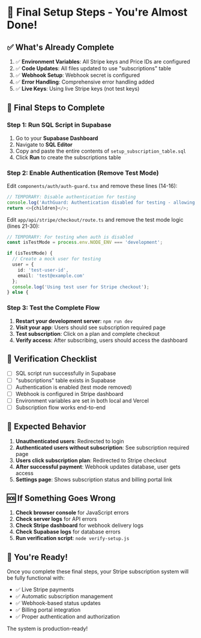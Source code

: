 # 🎉 Final Setup Steps - You're Almost Done!

## ✅ What's Already Complete

1. ✅ **Environment Variables**: All Stripe keys and Price IDs are configured
2. ✅ **Code Updates**: All files updated to use "subscriptions" table
3. ✅ **Webhook Setup**: Webhook secret is configured
4. ✅ **Error Handling**: Comprehensive error handling added
5. ✅ **Live Keys**: Using live Stripe keys (not test keys)

## 🚀 Final Steps to Complete

### Step 1: Run SQL Script in Supabase
1. Go to your **Supabase Dashboard**
2. Navigate to **SQL Editor**
3. Copy and paste the entire contents of `setup_subscription_table.sql`
4. Click **Run** to create the subscriptions table

### Step 2: Enable Authentication (Remove Test Mode)

Edit `components/auth/auth-guard.tsx` and remove these lines (14-16):
```typescript
// TEMPORARY: Disable authentication for testing
console.log('AuthGuard: Authentication disabled for testing - allowing access');
return <>{children}</>;
```

Edit `app/api/stripe/checkout/route.ts` and remove the test mode logic (lines 21-30):
```typescript
// TEMPORARY: For testing when auth is disabled
const isTestMode = process.env.NODE_ENV === 'development';

if (isTestMode) {
  // Create a mock user for testing
  user = {
    id: 'test-user-id',
    email: 'test@example.com'
  };
  console.log('Using test user for Stripe checkout');
} else {
```

### Step 3: Test the Complete Flow

1. **Restart your development server**: `npm run dev`
2. **Visit your app**: Users should see subscription required page
3. **Test subscription**: Click on a plan and complete checkout
4. **Verify access**: After subscribing, users should access the dashboard

## 🔧 Verification Checklist

- [ ] SQL script run successfully in Supabase
- [ ] "subscriptions" table exists in Supabase
- [ ] Authentication is enabled (test mode removed)
- [ ] Webhook is configured in Stripe dashboard
- [ ] Environment variables are set in both local and Vercel
- [ ] Subscription flow works end-to-end

## 🎯 Expected Behavior

1. **Unauthenticated users**: Redirected to login
2. **Authenticated users without subscription**: See subscription required page
3. **Users click subscription plan**: Redirected to Stripe checkout
4. **After successful payment**: Webhook updates database, user gets access
5. **Settings page**: Shows subscription status and billing portal link

## 🆘 If Something Goes Wrong

1. **Check browser console** for JavaScript errors
2. **Check server logs** for API errors
3. **Check Stripe dashboard** for webhook delivery logs
4. **Check Supabase logs** for database errors
5. **Run verification script**: `node verify-setup.js`

## 🎉 You're Ready!

Once you complete these final steps, your Stripe subscription system will be fully functional with:
- ✅ Live Stripe payments
- ✅ Automatic subscription management
- ✅ Webhook-based status updates
- ✅ Billing portal integration
- ✅ Proper authentication and authorization

The system is production-ready!